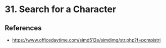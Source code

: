# 31. Search for a Character

## References
- https://www.officedaytime.com/simd512e/simdimg/str.php?f=pcmpistri
